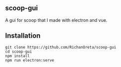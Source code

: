 ## scoop-gui
A gui for scoop that I made with electron and vue.

## Installation

```
git clone https://github.com/RichanOreta/scoop-gui
cd scoop-gui
npm install
npm run electron:serve
```